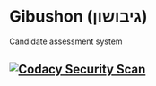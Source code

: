 # Gibushon (גיבושון)
Candidate assessment system

[![Codacy Security Scan](https://github.com/yinonavraham/gibushon/actions/workflows/codacy-analysis.yml/badge.svg)](https://github.com/yinonavraham/gibushon/actions/workflows/codacy-analysis.yml)
----
